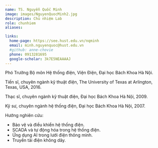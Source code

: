 ```yaml
---
name: TS. Nguyễn Quốc Minh
image: images/NguyenQuocMinh2.jpg
description: Chủ nhiệm Lab
role: chunhiem
aliases:

links:
  home-page: https://see.hust.edu.vn/nqminh
  email: minh.nguyenquoc@hust.edu.vn
  #github: anne-chovie
  phone: 0913281695
  google-scholar: 3k7E5NEAAAAJ
---
```

Phó Trưởng Bộ môn Hệ thống điện, Viện Điện, Đại học Bách Khoa Hà Nội.

Tiến sĩ, chuyên ngành kỹ thuật điện, The University of Texas at Arlington, Texas, USA, 2016.

Thạc sĩ, chuyên ngành kỹ thuật điện, Đại học Bách Khoa Hà Nội, 2009.

Kỹ sư, chuyên ngành hệ thống điện, Đại học Bách Khoa Hà Nội, 2007.

Hướng nghiên cứu: 
  
  - Bảo vệ và điều khiển hệ thống điện.
  - SCADA và tự động hóa trong hệ thống điện.
  - Ứng dụng AI trong lưới điện thông minh.
  - Truyền tải điện không dây.
